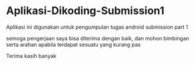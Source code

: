 # Aplikasi-Dikoding-Submission1
Aplikasi ini digunakan untuk pengumpulan tugas android submission part 1

semoga pengerjaan saya bisa diterima dengan baik, dan mohon bimbingan serta arahan apabila terdapat sesuatu yang kurang pas

Terima kasih banyak 